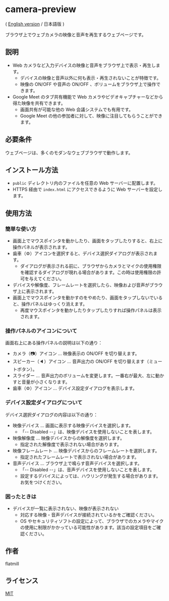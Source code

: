# camera-preview

( [English version](./README.md) / 日本語版 )

ブラウザ上でウェブカメラの映像と音声を再生するウェブページです。

## 説明

- Web カメラなど入力デバイスの映像と音声をブラウザ上で表示・再生します。
  - デバイスの映像と音声以外に何も表示・再生されないことが特徴です。
  - 映像の ON/OFF や音声の ON/OFF 、ボリュームをブラウザ上で操作できます。
- Google Meet のタブ共有機能で Web カメラやビデオキャプチャーなどから得た映像を共有できます。
  - 画面共有が可能な他の Web 会議システムでも有用です。
  - Google Meet の他の参加者に対して、映像に注目してもらうことができます。

## 必要条件

ウェブページは、多くのモダンなウェブブラウザで動作します。

## インストール方法

- `public` ディレクトリ内のファイルを任意の Web サーバーに配置します。
- HTTPS 経由で `index.html` にアクセスできるように Web サーバーを設定します。

## 使用方法

### 簡単な使い方

- 画面上でマウスポインタを動かしたり、画面をタップしたりすると、右上に操作パネルが表示されます。
- 歯車（⚙）アイコンを選択すると、デバイス選択ダイアログが表示されます。
  - ダイアログが表示される前に、ブラウザからカメラとマイクの使用権限を確認するダイアログが現れる場合があります。この時は使用権限の許可を与えてください。
- デバイスや解像度、フレームレートを選択したら、映像および音声がブラウザ上に表示されます。
- 画面上でマウスポインタを動かすのをやめたり、画面をタップしないでいると、操作パネルはゆっくり消えます。
  - 再度マウスポインタを動かしたりタップしたりすれば操作パネルは表示されます。

### 操作パネルのアイコンについて

画面右上にある操作パネルの説明は以下の通り：

- カメラ（📷）アイコン ... 映像表示の ON/OFF を切り替えます。
- スピーカー（🔈）アイコン ... 音声出力の ON/OFF を切り替えます（ミュートボタン）。
- スライダー ... 音声出力のボリュームを変更します。一番右が最大、左に動かすと音量が小さくなります。
- 歯車（⚙）アイコン ... デバイス設定ダイアログを表示します。

### デバイス設定ダイアログについて

デバイス選択ダイアログの内容は以下の通り：

- 映像デバイス ... 画面に表示する映像デバイスを選択します。
  - 「-- Disabled --」は、映像デバイスを使用しないことを表します。
- 映像解像度 ... 映像デバイスからの解像度を選択します。
  - 指定された解像度で表示されない場合があります。
- 映像フレームレート ... 映像デバイスからのフレームレートを選択します。
  - 指定されたフレームレートで表示されない場合があります。
- 音声デバイス ... ブラウザ上で鳴らす音声デバイスを選択します。
  - 「-- Disabled --」は、音声デバイスを使用しないことを表します。
  - 設定するデバイスによっては、ハウリングが発生する場合があります。お気をつけください。

### 困ったときは

- デバイスが一覧に表示されない、映像が表示されない
  - 対応する映像・音声デバイスが接続されているかをご確認ください。
  - OS やセキュリティソフトの設定によって、ブラウザでのカメラやマイクの使用に制限がかかっている可能性があります。該当の設定項目をご確認ください。

## 作者

flatmill

## ライセンス

[MIT](LICENSE.txt)
